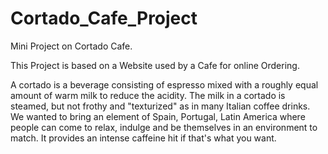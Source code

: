 # Cortado_Cafe_Project
Mini Project on Cortado Cafe.

This Project is based on a Website used by a Cafe for online Ordering.

A cortado is a beverage consisting of espresso mixed with a roughly equal amount of warm milk to reduce the acidity. The milk in a cortado is steamed, but not frothy and "texturized" as in many Italian coffee drinks. We wanted to bring an element of Spain, Portugal, Latin America where people can come to relax, indulge and be themselves in an environment to match.
It provides an intense caffeine hit if that's what you want.
